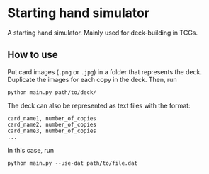# Starting hand simulator
A starting hand simulator. Mainly used for deck-building in TCGs.

## How to use
Put card images (`.png` or `.jpg`) in a folder that represents the deck. Duplicate the images for each copy in the deck. Then, run
``` 
python main.py path/to/deck/
```
The deck can also be represented as text files with the format:
```
card_name1, number_of_copies
card_name2, number_of_copies
card_name3, number_of_copies
...
```
In this case, run
```
python main.py --use-dat path/to/file.dat
```
